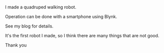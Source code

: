I made a quadruped walking robot.

Operation can be done with a smartphone using Blynk.

See my blog for details.

It's the first robot I made, so I think there are many things that are not good.

Thank you
